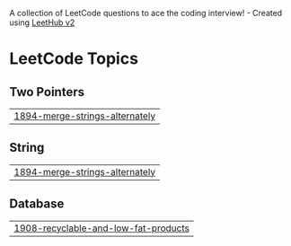 A collection of LeetCode questions to ace the coding interview! - Created using [LeetHub v2](https://github.com/arunbhardwaj/LeetHub-2.0)
<!---LeetCode Topics Start-->
# LeetCode Topics
## Two Pointers
|  |
| ------- |
| [1894-merge-strings-alternately](https://github.com/Dev-Lakshay-Yadav/Leetcode/tree/master/1894-merge-strings-alternately) |
## String
|  |
| ------- |
| [1894-merge-strings-alternately](https://github.com/Dev-Lakshay-Yadav/Leetcode/tree/master/1894-merge-strings-alternately) |
## Database
|  |
| ------- |
| [1908-recyclable-and-low-fat-products](https://github.com/Dev-Lakshay-Yadav/Leetcode/tree/master/1908-recyclable-and-low-fat-products) |
<!---LeetCode Topics End-->